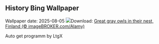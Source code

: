 ## History Bing Wallpaper
Wallpaper date: 2025-08-05
![](https://www.bing.com/th?id=OHR.LaplandOwl_EN-US8965493818_UHD.jpg&w=1000)Download: [Great gray owls in their nest, Finland (© imageBROKER.com/Alamy)](https://www.bing.com/th?id=OHR.LaplandOwl_EN-US8965493818_UHD.jpg)

Auto get programm by LtgX
